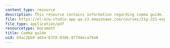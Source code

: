 ```yaml
---
content_type: resource
description: This resource contains information regarding comma guide.
file: https://ol-ocw-studio-app-qa.s3.amazonaws.com/courses/21g-222-expository-writing-for-bilingual-students-fall-2002/64ac2bb9a65a63f8038697744eca79a0_MIT21G_222F02_comma_guide.pdf
file_type: application/pdf
resourcetype: Document
title: Comma guide
uid: 64ac2bb9-a65a-63f8-0386-97744eca79a0
---
```

